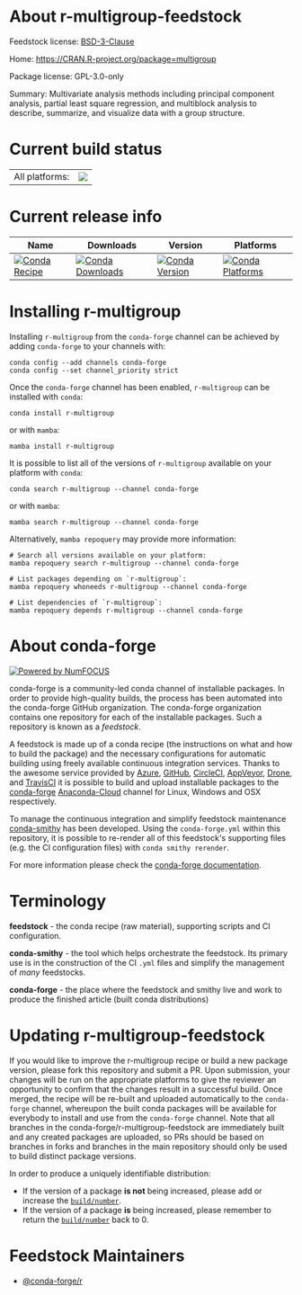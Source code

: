 About r-multigroup-feedstock
============================

Feedstock license: [BSD-3-Clause](https://github.com/conda-forge/r-multigroup-feedstock/blob/main/LICENSE.txt)

Home: https://CRAN.R-project.org/package=multigroup

Package license: GPL-3.0-only

Summary: Multivariate analysis methods including principal component analysis, partial least square regression, and multiblock analysis to describe, summarize, and visualize data with a group structure.

Current build status
====================


<table><tr><td>All platforms:</td>
    <td>
      <a href="https://dev.azure.com/conda-forge/feedstock-builds/_build/latest?definitionId=9793&branchName=main">
        <img src="https://dev.azure.com/conda-forge/feedstock-builds/_apis/build/status/r-multigroup-feedstock?branchName=main">
      </a>
    </td>
  </tr>
</table>

Current release info
====================

| Name | Downloads | Version | Platforms |
| --- | --- | --- | --- |
| [![Conda Recipe](https://img.shields.io/badge/recipe-r--multigroup-green.svg)](https://anaconda.org/conda-forge/r-multigroup) | [![Conda Downloads](https://img.shields.io/conda/dn/conda-forge/r-multigroup.svg)](https://anaconda.org/conda-forge/r-multigroup) | [![Conda Version](https://img.shields.io/conda/vn/conda-forge/r-multigroup.svg)](https://anaconda.org/conda-forge/r-multigroup) | [![Conda Platforms](https://img.shields.io/conda/pn/conda-forge/r-multigroup.svg)](https://anaconda.org/conda-forge/r-multigroup) |

Installing r-multigroup
=======================

Installing `r-multigroup` from the `conda-forge` channel can be achieved by adding `conda-forge` to your channels with:

```
conda config --add channels conda-forge
conda config --set channel_priority strict
```

Once the `conda-forge` channel has been enabled, `r-multigroup` can be installed with `conda`:

```
conda install r-multigroup
```

or with `mamba`:

```
mamba install r-multigroup
```

It is possible to list all of the versions of `r-multigroup` available on your platform with `conda`:

```
conda search r-multigroup --channel conda-forge
```

or with `mamba`:

```
mamba search r-multigroup --channel conda-forge
```

Alternatively, `mamba repoquery` may provide more information:

```
# Search all versions available on your platform:
mamba repoquery search r-multigroup --channel conda-forge

# List packages depending on `r-multigroup`:
mamba repoquery whoneeds r-multigroup --channel conda-forge

# List dependencies of `r-multigroup`:
mamba repoquery depends r-multigroup --channel conda-forge
```


About conda-forge
=================

[![Powered by
NumFOCUS](https://img.shields.io/badge/powered%20by-NumFOCUS-orange.svg?style=flat&colorA=E1523D&colorB=007D8A)](https://numfocus.org)

conda-forge is a community-led conda channel of installable packages.
In order to provide high-quality builds, the process has been automated into the
conda-forge GitHub organization. The conda-forge organization contains one repository
for each of the installable packages. Such a repository is known as a *feedstock*.

A feedstock is made up of a conda recipe (the instructions on what and how to build
the package) and the necessary configurations for automatic building using freely
available continuous integration services. Thanks to the awesome service provided by
[Azure](https://azure.microsoft.com/en-us/services/devops/), [GitHub](https://github.com/),
[CircleCI](https://circleci.com/), [AppVeyor](https://www.appveyor.com/),
[Drone](https://cloud.drone.io/welcome), and [TravisCI](https://travis-ci.com/)
it is possible to build and upload installable packages to the
[conda-forge](https://anaconda.org/conda-forge) [Anaconda-Cloud](https://anaconda.org/)
channel for Linux, Windows and OSX respectively.

To manage the continuous integration and simplify feedstock maintenance
[conda-smithy](https://github.com/conda-forge/conda-smithy) has been developed.
Using the ``conda-forge.yml`` within this repository, it is possible to re-render all of
this feedstock's supporting files (e.g. the CI configuration files) with ``conda smithy rerender``.

For more information please check the [conda-forge documentation](https://conda-forge.org/docs/).

Terminology
===========

**feedstock** - the conda recipe (raw material), supporting scripts and CI configuration.

**conda-smithy** - the tool which helps orchestrate the feedstock.
                   Its primary use is in the construction of the CI ``.yml`` files
                   and simplify the management of *many* feedstocks.

**conda-forge** - the place where the feedstock and smithy live and work to
                  produce the finished article (built conda distributions)


Updating r-multigroup-feedstock
===============================

If you would like to improve the r-multigroup recipe or build a new
package version, please fork this repository and submit a PR. Upon submission,
your changes will be run on the appropriate platforms to give the reviewer an
opportunity to confirm that the changes result in a successful build. Once
merged, the recipe will be re-built and uploaded automatically to the
`conda-forge` channel, whereupon the built conda packages will be available for
everybody to install and use from the `conda-forge` channel.
Note that all branches in the conda-forge/r-multigroup-feedstock are
immediately built and any created packages are uploaded, so PRs should be based
on branches in forks and branches in the main repository should only be used to
build distinct package versions.

In order to produce a uniquely identifiable distribution:
 * If the version of a package **is not** being increased, please add or increase
   the [``build/number``](https://docs.conda.io/projects/conda-build/en/latest/resources/define-metadata.html#build-number-and-string).
 * If the version of a package **is** being increased, please remember to return
   the [``build/number``](https://docs.conda.io/projects/conda-build/en/latest/resources/define-metadata.html#build-number-and-string)
   back to 0.

Feedstock Maintainers
=====================

* [@conda-forge/r](https://github.com/conda-forge/r/)

